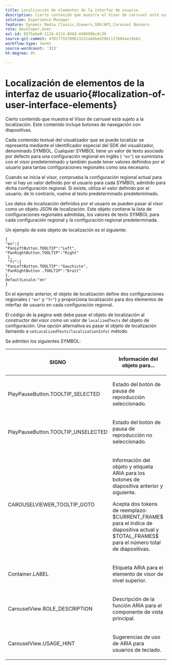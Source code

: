 ```yaml
---
title: Localización de elementos de la interfaz de usuario
description: Cierto contenido que muestra el Visor de carrusel está sujeto a la localización. Este contenido incluye botones de navegación con diapositivas.
solution: Experience Manager
feature: Dynamic Media Classic,Viewers,SDK/API,Carousel Banners
role: Developer,User
exl-id: 05f5abe0-1124-4114-864d-440699bcdc39
source-git-commit: 4f81f755789613222a66bed2961117604ae19e62
workflow-type: tm+mt
source-wordcount: '313'
ht-degree: 0%

---
```


# Localización de elementos de la interfaz de usuario{#localization-of-user-interface-elements}

Cierto contenido que muestra el Visor de carrusel está sujeto a la localización. Este contenido incluye botones de navegación con diapositivas.

Cada contenido textual del visualizador que se puede localizar se representa mediante el identificador especial del SDK del visualizador, denominado SYMBOL. Cualquier SYMBOL tiene un valor de texto asociado por defecto para una configuración regional en inglés ( `"en"`) se suministra con el visor predeterminado y también puede tener valores definidos por el usuario para tantas configuraciones regionales como sea necesario.

Cuando se inicia el visor, comprueba la configuración regional actual para ver si hay un valor definido por el usuario para cada SYMBOL admitido para dicha configuración regional. Si existe, utiliza el valor definido por el usuario; de lo contrario, vuelve al texto predeterminado predeterminado.

Los datos de localización definidos por el usuario se pueden pasar al visor como un objeto JSON de localización. Este objeto contiene la lista de configuraciones regionales admitidas, los valores de texto SYMBOL para cada configuración regional y la configuración regional predeterminada.

Un ejemplo de este objeto de localización es el siguiente:

```
{ 
"en":{ 
"PanLeftButton.TOOLTIP":"Left", 
"PanRightButton.TOOLTIP":"Right" 
 }, 
 "fr":{ 
"PanLeftButton.TOOLTIP":"Gauchiste", 
"PanRightButton .TOOLTIP":"Droit" 
}, 
defaultLocale:"en" 
}
```

En el ejemplo anterior, el objeto de localización define dos configuraciones regionales ( `"en"` y `"fr"`) y proporciona localización para dos elementos de interfaz de usuario en cada configuración regional.

El código de la página web debe pasar el objeto de localización al constructor del visor como un valor de `localizedTexts` del objeto de configuración. Una opción alternativa es pasar el objeto de localización llamando a `setLocalizedTexts(localizationInfo)` método.

Se admiten los siguientes SYMBOL:

<table id="table_58C40353B7244335872350C98DF2CFB3"> 
 <thead> 
  <tr> 
   <th colname="col1" class="entry"> <p>SIGNO </p> </th> 
   <th colname="col2" class="entry"> <p>Información del objeto para... </p> </th> 
  </tr> 
 </thead>
 <tbody> 
  <tr> 
   <td colname="col1"> <p> <span class="codeph"> PlayPauseButton.TOOLTIP_SELECTED </span> </p> </td> 
   <td colname="col2"> <p>Estado del botón de pausa de reproducción seleccionado. </p> </td> 
  </tr> 
  <tr> 
   <td colname="col1"> <p> <span class="codeph"> PlayPauseButton.TOOLTIP_UNSELECTED </span> </p> </td> 
   <td colname="col2"> <p>Estado del botón de pausa de reproducción no seleccionado. </p> </td> 
  </tr> 
  <tr> 
   <td colname="col1"> <p> <span class="codeph"> CAROUSELVIEWER_TOOLTIP_GOTO </span> </p> </td> 
   <td colname="col2"> <p> Información del objeto y etiqueta ARIA para los botones de diapositiva anterior y siguiente. </p> <p>Acepta dos tokens de reemplazo: <span class="codeph"> $CURRENT_FRAME$ </span> para el índice de diapositiva actual y <span class="codeph"> $TOTAL_FRAMES$ </span> para el número total de diapositivas. </p> </td> 
  </tr> 
  <tr> 
   <td colname="col1"> <p> <span class="codeph"> Container.LABEL </span> </p> </td> 
   <td colname="col2"> <p> Etiqueta ARIA para el elemento de visor de nivel superior. </p> </td> 
  </tr> 
  <tr> 
   <td colname="col1"> <p> <span class="codeph"> CarouselView.ROLE_DESCRIPTION </span> </p> </td> 
   <td colname="col2"> <p> Descripción de la función ARIA para el componente de vista principal. </p> </td> 
  </tr> 
  <tr> 
   <td colname="col1"> <p> <span class="codeph"> CarouselView.USAGE_HINT </span> </p> </td> 
   <td colname="col2"> <p> Sugerencias de uso de ARIA para usuarios de teclado. </p> </td> 
  </tr> 
 </tbody> 
</table>
